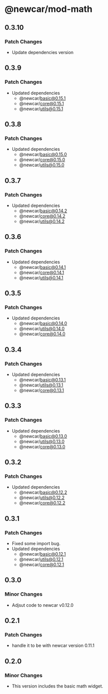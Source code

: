 # @newcar/mod-math

## 0.3.10

### Patch Changes

- Update dependencies version

## 0.3.9

### Patch Changes

- Updated dependencies
  - @newcar/basic@0.15.1
  - @newcar/core@0.15.1
  - @newcar/utils@0.15.1

## 0.3.8

### Patch Changes

- Updated dependencies
  - @newcar/basic@0.15.0
  - @newcar/core@0.15.0
  - @newcar/utils@0.15.0

## 0.3.7

### Patch Changes

- Updated dependencies
  - @newcar/basic@0.14.2
  - @newcar/core@0.14.2
  - @newcar/utils@0.14.2

## 0.3.6

### Patch Changes

- Updated dependencies
  - @newcar/basic@0.14.1
  - @newcar/core@0.14.1
  - @newcar/utils@0.14.1

## 0.3.5

### Patch Changes

- Updated dependencies
  - @newcar/basic@0.14.0
  - @newcar/utils@0.14.0
  - @newcar/core@0.14.0

## 0.3.4

### Patch Changes

- Updated dependencies
  - @newcar/basic@0.13.1
  - @newcar/utils@0.13.1
  - @newcar/core@0.13.1

## 0.3.3

### Patch Changes

- Updated dependencies
  - @newcar/basic@0.13.0
  - @newcar/utils@0.13.0
  - @newcar/core@0.13.0

## 0.3.2

### Patch Changes

- Updated dependencies
  - @newcar/basic@0.12.2
  - @newcar/utils@0.12.2
  - @newcar/core@0.12.2

## 0.3.1

### Patch Changes

- Fixed some import bug.
- Updated dependencies
  - @newcar/basic@0.12.1
  - @newcar/utils@0.12.1
  - @newcar/core@0.12.1

## 0.3.0

### Minor Changes

- Adjsut code to newcar v0.12.0

## 0.2.1

### Patch Changes

- handle it to be with newcar version 0.11.1

## 0.2.0

### Minor Changes

- This version includes the basic math widget.
